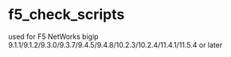 # f5_check_scripts
used for F5 NetWorks bigip 9.1.1/9.1.2/9.3.0/9.3.7/9.4.5/9.4.8/10.2.3/10.2.4/11.4.1/11.5.4 or later
